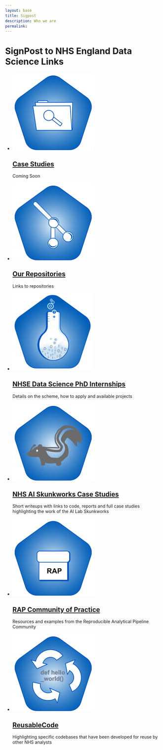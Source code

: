 ```yaml
---
layout: base 
title: Sigpost
description: Who we are
permalink: 
---
```


<div class="page-title">
  <h1>SignPost to NHS England Data Science Links</h1>
   
</div>
<ul class="nhsuk-grid-row nhsuk-card-group">
   <li class="nhsuk-grid-column-one-third nhsuk-card-group__item">
    <div class="nhsuk-card nhsuk-card--clickable">
      <img class="nhsuk-card__img" src="assets/img/CaseStudies.png" alt="teaser" height="250" />
      <div class="nhsuk-card__content">
        <h2 class="nhsuk-card__heading nhsuk-heading-m">
          <a class="nhsuk-card__link" href="https://nhsengland.github.io/DataScience-CaseStudies">Case Studies</a>
        </h2>
        <p class="nhsuk-card__description">Coming Soon</p>
      </div>
    </div>
  </li>
   <li class="nhsuk-grid-column-one-third nhsuk-card-group__item">
    <div class="nhsuk-card nhsuk-card--clickable">
      <img class="nhsuk-card__img" src="assets/img/repositories.png" alt="teaser"  height="250"/>
      <div class="nhsuk-card__content">
        <h2 class="nhsuk-card__heading nhsuk-heading-m">
          <a class="nhsuk-card__link" href="https://github.com/NHSDigital/data-analytics-services">Our Repositories</a>
        </h2>
        <p class="nhsuk-card__description">Links to repositories</p>
      </div>
    </div>
  </li>
   <li class="nhsuk-grid-column-one-third nhsuk-card-group__item">
    <div class="nhsuk-card nhsuk-card--clickable">
      <img class="nhsuk-card__img" src="assets/img/data_science_badge_L.png" alt="teaser"  height="250"/>
      <div class="nhsuk-card__content">
        <h2 class="nhsuk-card__heading nhsuk-heading-m">
          <a class="nhsuk-card__link" href="https://nhsx.github.io/nhsx-internship-projects/">NHSE Data Science PhD Internships</a>
        </h2>
        <p class="nhsuk-card__description">Details on the scheme, how to apply and available projects</p>
      </div>
    </div>
  </li>
  
</ul>

<ul class="nhsuk-grid-row nhsuk-card-group">
   <li class="nhsuk-grid-column-one-third nhsuk-card-group__item">
    <div class="nhsuk-card nhsuk-card--clickable">
      <img class="nhsuk-card__img" src="assets/img/skunkworks.png" alt="teaser"  height="250"/>
      <div class="nhsuk-card__content">
        <h2 class="nhsuk-card__heading nhsuk-heading-m">
          <a class="nhsuk-card__link" href="https://nhsx.github.io/skunkworks/">NHS AI Skunkworks Case Studies</a>
        </h2>
        <p class="nhsuk-card__description">Short writeups with links to code, reports and full case studies highlighting the work of the AI Lab Skunkworks</p>
      </div>
    </div>
  </li>
   <li class="nhsuk-grid-column-one-third nhsuk-card-group__item">
    <div class="nhsuk-card nhsuk-card--clickable">
      <img class="nhsuk-card__img" src="assets/img/RAP.png" alt="teaser"  height="250"/>
      <div class="nhsuk-card__content">
        <h2 class="nhsuk-card__heading nhsuk-heading-m">
          <a class="nhsuk-card__link" href="https://nhsdigital.github.io/rap-community-of-practice/">RAP Community of Practice</a>
        </h2>
        <p class="nhsuk-card__description">Resources and examples from the Reproducible Analytical Pipeline Community</p>
      </div>
    </div>
  </li>
   <li class="nhsuk-grid-column-one-third nhsuk-card-group__item">
    <div class="nhsuk-card nhsuk-card--clickable">
      <img class="nhsuk-card__img" src="assets/img/ReusableCode.png" alt="teaser"  height="250"/>
      <div class="nhsuk-card__content">
        <h2 class="nhsuk-card__heading nhsuk-heading-m">
          <a class="nhsuk-card__link" href="https://nhsengland.github.io/DataScience-ReusableCode/">ReusableCode</a>
        </h2>
        <p class="nhsuk-card__description">Highlighting specific codebases that have been developed for reuse by other NHS analysts</p>
      </div>
    </div>
  </li>
  
</ul>
